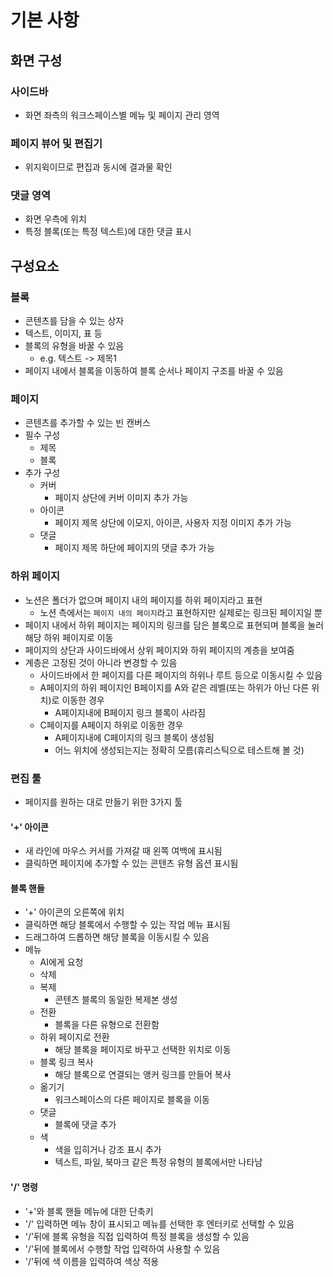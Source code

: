 # 기본 사항

## 화면 구성
### 사이드바
- 화면 좌측의 워크스페이스별 메뉴 및 페이지 관리 영역
### 페이지 뷰어 및 편집기
- 위지윅이므로 편집과 동시에 결과물 확인
### 댓글 영역
- 화면 우측에 위치
- 특정 블록(또는 특정 텍스트)에 대한 댓글 표시

## 구성요소
### 블록
- 콘텐츠를 담을 수 있는 상자
- 텍스트, 이미지, 표 등
- 블록의 유형을 바꿀 수 있음
  - e.g. 텍스트 -> 제목1
- 페이지 내에서 블록을 이동하여 블록 순서나 페이지 구조를 바꿀 수 있음
### 페이지
- 콘텐츠를 추가할 수 있는 빈 캔버스
- 필수 구성
  - 제목
  - 블록
- 추가 구성
  - 커버
    - 페이지 상단에 커버 이미지 추가 가능
  - 아이콘
    - 페이지 제목 상단에 이모지, 아이콘, 사용자 지정 이미지 추가 가능
  - 댓글
    - 페이지 제목 하단에 페이지의 댓글 추가 가능
### 하위 페이지
- 노션은 폴더가 없으며 페이지 내의 페이지를 하위 페이지라고 표현
  - 노션 측에서는 `페이지 내의 페이지`라고 표현하지만 실제로는 링크된 페이지일 뿐
- 페이지 내에서 하위 페이지는 페이지의 링크를 담은 블록으로 표현되며 블록을 눌러 해당 하위 페이지로 이동
- 페이지의 상단과 사이드바에서 상위 페이지와 하위 페이지의 계층을 보여줌
- 계층은 고정된 것이 아니라 변경할 수 있음
  - 사이드바에서 한 페이지를 다른 페이지의 하위나 루트 등으로 이동시킬 수 있음
  - A페이지의 하위 페이지인 B페이지를 A와 같은 레벨(또는 하위가 아닌 다른 위치)로 이동한 경우
    - A페이지내에 B페이지 링크 블록이 사라짐
  - C페이지를 A페이지 하위로 이동한 경우
    - A페이지내에 C페이지의 링크 블록이 생성됨
    - 어느 위치에 생성되는지는 정확히 모름(휴리스틱으로 테스트해 볼 것)
### 편집 툴
- 페이지를 원하는 대로 만들기 위한 3가지 툴
#### '+' 아이콘
- 새 라인에 마우스 커서를 가져갈 때 왼쪽 여백에 표시됨
- 클릭하면 페이지에 추가할 수 있는 콘텐츠 유형 옵션 표시됨
#### 블록 핸들
- '+' 아이콘의 오른쪽에 위치
- 클릭하면 해당 블록에서 수행할 수 있는 작업 메뉴 표시됨
- 드래그하여 드롭하면 해당 블록을 이동시킬 수 있음
- 메뉴
  - AI에게 요청
  - 삭제
  - 복제
    - 콘텐츠 블록의 동일한 복제본 생성
  - 전환
    - 블록을 다른 유형으로 전환함
  - 하위 페이지로 전환
    - 해당 블록을 페이지로 바꾸고 선택한 위치로 이동
  - 블록 링크 복사
    - 해당 블록으로 연결되는 앵커 링크를 만들어 복사
  - 옮기기
    - 워크스페이스의 다른 페이지로 블록을 이동
  - 댓글
    - 블록에 댓글 추가
  - 색
    - 색을 입히거나 강조 표시 추가
    - 텍스트, 파일, 북마크 같은 특정 유형의 블록에서만 나타남
#### '/' 명령
- '+'와 블록 핸들 메뉴에 대한 단축키
- '/' 입력하면 메뉴 창이 표시되고 메뉴를 선택한 후 엔터키로 선택할 수 있음
- '/'뒤에 블록 유형을 직접 입력하여 특정 블록을 생성할 수 있음
- '/'뒤에 블록에서 수행할 작업 입력하여 사용할 수 있음
- '/'뒤에 색 이름을 입력하여 색상 적용
